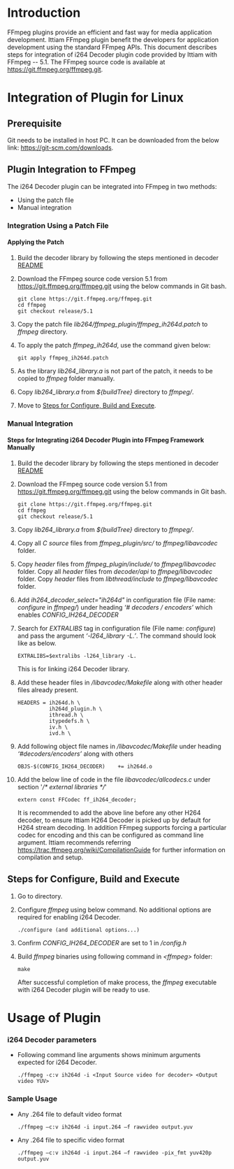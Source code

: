 # **Introduction**

FFmpeg plugins provide an efficient and fast way for media application development. Ittiam FFmpeg plugin benefit the developers for application development using the standard FFmpeg APIs.
This document describes steps for integration of i264 Decoder plugin code provided by Ittiam with FFmpeg -- 5.1. The FFmpeg source code is available at <https://git.ffmpeg.org/ffmpeg.git>.

# **Integration of Plugin for Linux**

## **Prerequisite**

Git needs to be installed in host PC. It can be downloaded from the below link: <https://git-scm.com/downloads>.

## **Plugin Integration to FFmpeg**

The i264 Decoder plugin can be integrated into FFmpeg in two methods:
-   Using the patch file
-   Manual integration

### **Integration Using a Patch File**

#### **Applying the Patch**

1.   Build the decoder library by following the steps mentioned in decoder [README](/../../)

2.   Download the FFmpeg source code version 5.1 from <https://git.ffmpeg.org/ffmpeg.git> using the below commands in Git bash.
        ```
        git clone https://git.ffmpeg.org/ffmpeg.git
        cd ffmpeg
        git checkout release/5.1
        ```

3.   Copy the patch file *lib264/ffmpeg_plugin/ffmpeg_ih264d.patch* to *ffmpeg* directory.

4.   To apply the patch *ffmpeg_ih264d*, use the command given below:
        ```
        git apply ffmpeg_ih264d.patch
        ```

5.   As the library *lib264_library.a* is not part of the patch, it needs to be copied to *ffmpeg* folder manually.

6.   Copy *lib264_library.a* from *${buildTree}* directory to *ffmpeg/*.

7.   Move to [Steps for Configure, Build and Execute](#steps-for-configure-build-and-execute).

### **Manual Integration**

#### **Steps for Integrating i264 Decoder Plugin into FFmpeg Framework Manually**

1.  Build the decoder library by following the steps mentioned in decoder [README](/../../)

2.  Download the FFmpeg source code version 5.1 from <https://git.ffmpeg.org/ffmpeg.git> using the below commands in Git bash.
    ```
    git clone https://git.ffmpeg.org/ffmpeg.git
    cd ffmpeg
    git checkout release/5.1
    ```

3.  Copy *lib264_library.a* from *${buildTree}* directory to *ffmpeg/*.

4.  Copy all *C source* files from *ffmpeg_plugin/src/* to *ffmpeg/libavcodec* folder.

5.  Copy *header* files from *ffmpeg_plugin/include/* to *ffmpeg/libavcodec* folder.
    Copy all *header* files from *decoder/api* to *ffmpeg/libavcodec* folder.
    Copy  *header* files from *libthread/include* to *ffmpeg/libavcodec* folder.

6. Add *ih264_decoder_select="ih264d"* in configuration file (File name: *configure* in *ffmpeg/*) under heading *‘# decoders / encoders’* which enables *CONFIG_IH264_DECODER*

7. Search for *EXTRALIBS* tag in configuration file (File name: *configure*) and pass the argument *‘-l264_library -L.’*. The command should look like as below.
    ```
    EXTRALIBS=$extralibs -l264_library -L.
    ```

    This is for linking i264 Decoder library.

8. Add these header files in *<ffmpeg>/libavcodec/Makefile* along with other header files already present.
    ```
    HEADERS = ih264d.h \
              ih264d_plugin.h \
              ithread.h \
              itypedefs.h \
              iv.h \
              ivd.h \
    ```

9.  Add following object file names in *<ffmpeg>/libavcodec/Makefile* under heading *‘#decoders/encoders’* along with others
    ```
    OBJS-$(CONFIG_IH264_DECODER)    += ih264d.o
    ```

10.  Add the below line of code in the file *libavcodec/allcodecs.c* under section '*/\* external libraries \*/*'
        ```
        extern const FFCodec ff_ih264_decoder;
        ```
        It is recommended to add the above line before any other H264 decoder, to ensure Ittiam H264 Decoder is picked up by default for H264 stream decoding. In addition FFmpeg supports forcing a particular codec for encoding and this can be configured as command line argument.
        Ittiam recommends referring https://trac.ffmpeg.org/wiki/CompilationGuide for further information on compilation and setup.

## **Steps for Configure, Build and Execute**

1.  Go to *<ffmpeg>* directory.

2.  Configure *ffmpeg* using below command. No additional options are required for enabling i264 Decoder.
    ```
    ./configure (and additional options...)
    ```
3.  Confirm *CONFIG_IH264_DECODER* are set to 1 in *<ffmpeg>/config.h*

4.  Build *ffmpeg* binaries using following command in *\<ffmpeg\>* folder:
    ```
    make
    ```
    After successful completion of make process, the *ffmpeg* executable with i264 Decoder plugin will be ready to use.


# **Usage of Plugin**

### **i264 Decoder parameters**
- Following command line arguments shows minimum arguments expected for i264 Decoder.
    ```
    ./ffmpeg -c:v ih264d -i <Input Source video for decoder> <Output video YUV>
    ```

### **Sample Usage**
- Any .264 file to default video format
    ```
    ./ffmpeg –c:v ih264d -i input.264 –f rawvideo output.yuv
    ```
- Any .264 file to specific video format
    ```
    ./ffmpeg –c:v ih264d -i input.264 –f rawvideo -pix_fmt yuv420p output.yuv
    ```



